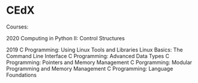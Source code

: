 # CEdX


Courses:

2020
Computing in Python II: Control Structures

2019
C Programming: Using Linux Tools and Libraries
Linux Basics: The Command Line Interface
C Programming: Advanced Data Types
C Programming: Pointers and Memory Management
C Porgramming: Modular Programming and Memory Management
C Programming: Language Foundations
